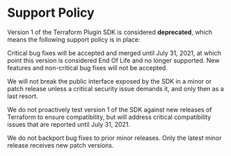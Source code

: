 # Support Policy

Version 1 of the Terraform Plugin SDK is considered **deprecated**, which means
the following support policy is in place:

Critical bug fixes will be accepted and merged until July 31, 2021, at which
point this version is considered End Of Life and no longer supported. New
features and non-critical bug fixes will not be accepted.

We will not break the public interface exposed by the SDK in a minor or patch
release unless a critical security issue demands it, and only then as a last
resort.

We do not proactively test version 1 of the SDK against new releases of
Terraform to ensure compatibility, but will address critical compatibility
issues that are reported until July 31, 2021.

We do not backport bug fixes to prior minor releases. Only the latest minor
release receives new patch versions.
